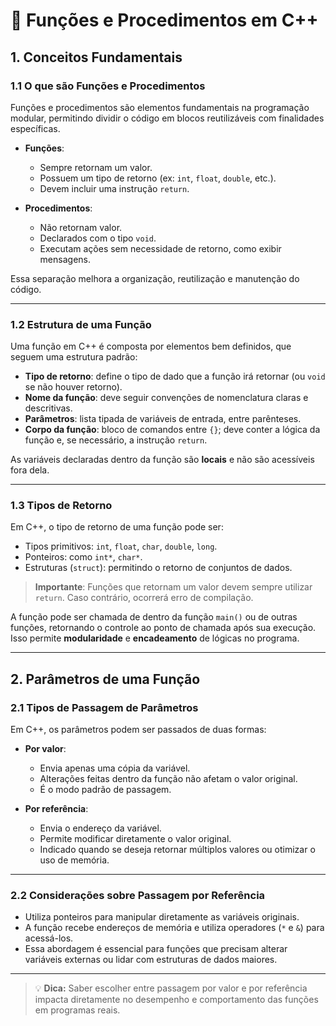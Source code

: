 # 📘 Funções e Procedimentos em C++

## 1. Conceitos Fundamentais

### 1.1 O que são Funções e Procedimentos

Funções e procedimentos são elementos fundamentais na programação modular, permitindo dividir o código em blocos reutilizáveis com finalidades específicas.

- **Funções**:
  - Sempre retornam um valor.
  - Possuem um tipo de retorno (ex: `int`, `float`, `double`, etc.).
  - Devem incluir uma instrução `return`.

- **Procedimentos**:
  - Não retornam valor.
  - Declarados com o tipo `void`.
  - Executam ações sem necessidade de retorno, como exibir mensagens.

Essa separação melhora a organização, reutilização e manutenção do código.

---

### 1.2 Estrutura de uma Função

Uma função em C++ é composta por elementos bem definidos, que seguem uma estrutura padrão:

- **Tipo de retorno**: define o tipo de dado que a função irá retornar (ou `void` se não houver retorno).
- **Nome da função**: deve seguir convenções de nomenclatura claras e descritivas.
- **Parâmetros**: lista tipada de variáveis de entrada, entre parênteses.
- **Corpo da função**: bloco de comandos entre `{}`; deve conter a lógica da função e, se necessário, a instrução `return`.

As variáveis declaradas dentro da função são **locais** e não são acessíveis fora dela.

---

### 1.3 Tipos de Retorno

Em C++, o tipo de retorno de uma função pode ser:

- Tipos primitivos: `int`, `float`, `char`, `double`, `long`.
- Ponteiros: como `int*`, `char*`.
- Estruturas (`struct`): permitindo o retorno de conjuntos de dados.

> **Importante**: Funções que retornam um valor devem sempre utilizar `return`. Caso contrário, ocorrerá erro de compilação.

A função pode ser chamada de dentro da função `main()` ou de outras funções, retornando o controle ao ponto de chamada após sua execução. Isso permite **modularidade** e **encadeamento** de lógicas no programa.

---

## 2. Parâmetros de uma Função

### 2.1 Tipos de Passagem de Parâmetros

Em C++, os parâmetros podem ser passados de duas formas:

- **Por valor**:
  - Envia apenas uma cópia da variável.
  - Alterações feitas dentro da função não afetam o valor original.
  - É o modo padrão de passagem.

- **Por referência**:
  - Envia o endereço da variável.
  - Permite modificar diretamente o valor original.
  - Indicado quando se deseja retornar múltiplos valores ou otimizar o uso de memória.

---

### 2.2 Considerações sobre Passagem por Referência

- Utiliza ponteiros para manipular diretamente as variáveis originais.
- A função recebe endereços de memória e utiliza operadores (`*` e `&`) para acessá-los.
- Essa abordagem é essencial para funções que precisam alterar variáveis externas ou lidar com estruturas de dados maiores.

---

> 💡 **Dica:** Saber escolher entre passagem por valor e por referência impacta diretamente no desempenho e comportamento das funções em programas reais.